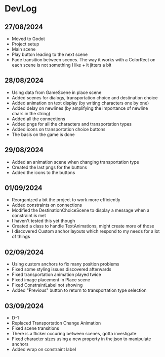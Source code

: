 # DevLog

## 27/08/2024

- Moved to Godot
- Project setup
- Main scene
- Play button leading to the next scene
- Fade transition between scenes. The way it works with a ColorRect on each scene is not something I like + it jitters a bit

## 28/08/2024

- Using data from GameScene in place scene
- Added scenes for dialogs, transportation choice and destination choice
- Added animation on text display (by writing characters one by one)
- Added delay on newlines (by amplifying the importance of newline chars in the string)
- Added all the connections
- Added pngs for all the characters and transportation types
- Added icons on transportation choice buttons
- The basis on the game is done

## 29/08/2024

- Added an animation scene when changing transportation type
- Created the last pngs for the buttons
- Added the icons to the buttons

## 01/09/2024

- Reorganized a bit the project to work more efficiently
- Added constraints on connections
- Modified the DestinationChoiceScene to display a message when a constraint is met
- I haven't tested this yet though
- Created a class to handle TextAnimations, might create more of those
- I discovered Custom anchor layouts which respond to my needs for a lot of things

## 02/09/2024

- Using custom anchors to fix many position problems
- Fixed some styling issues discovered afterwards
- Fixed transportation animation played twice
- Fixed image placement in Place scene
- Fixed ConstraintLabel not showing
- Added "Previous" button to return to transportation type selection

## 03/09/2024

- D-1
- Replaced Transportation Change Animation
- Fixed scene transitions
- There is a flicker occuring between scenes, gotta investigate
- Fixed character sizes using a new property in the json to manipulate anchors
- Added wrap on constraint label